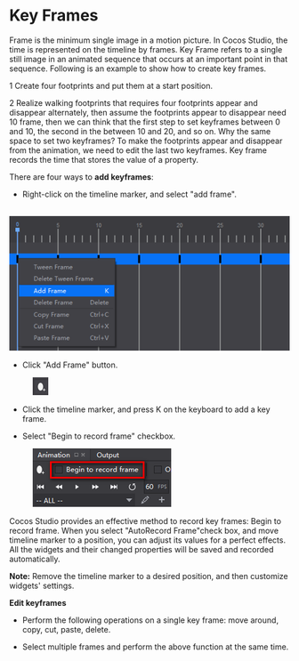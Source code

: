 # Key Frames 

Frame is the minimum single image in a motion picture. In Cocos Studio, the time is represented on the timeline by frames. Key Frame refers to a single still image in an animated sequence that occurs at an important point in that sequence. Following is an example to show how to create key frames.

1 Create four footprints and put them at a start position.

2 Realize walking footprints that requires four footprints appear and disappear alternately, then assume the footprints appear to disappear need 10 frame, then we can think that the first step to set keyframes between 0 and 10, the second in the between 10 and 20, and so on. Why the same space to set two keyframes? To make the footprints appear and disappear from the animation, we need to edit the last two keyframes. Key frame records the time that stores the value of a property.

There are four ways to **add keyframes**:

- Right-click on the timeline marker, and select "add frame".

&emsp;&emsp;&emsp;![image](../../../studio-img/Animation/InsertKeyframe/image004.png)

- Click "Add Frame" button.

&emsp;&emsp;&emsp;![image](../../../studio-img/Animation/InsertKeyframe/image008.png)

- Click the timeline marker, and press K on the keyboard to add a key frame.

- Select "Begin to record frame" checkbox.

&emsp;&emsp;&emsp;![image](../../../studio-img/Animation/InsertKeyframe/image006.png)

Cocos Studio provides an effective method to record key frames: Begin to record frame. When you select "AutoRecord Frame"check box, and move timeline marker to a position, you can adjust its values for a perfect effects. All the widgets and their changed properties will be saved and recorded automatically.

**Note:** Remove the timeline marker to a desired position, and then customize widgets' settings.

**Edit keyframes**

- Perform the following operations on a single key frame: move around, copy, cut, paste, delete.

- Select multiple frames and perform the above function at the same time.
